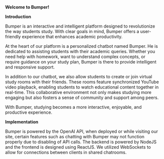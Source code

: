 **Welcome to Bumper!**

**Introduction**

Bumper is an interactive and intelligent platform designed to revolutionize the way students study. With clear goals in mind, Bumper offers a user-friendly experience that enhances academic productivity.

At the heart of our platform is a personalized chatbot named Bumper. He is dedicated to assisting students with their academic queries. Whether you need help with homework, want to understand complex concepts, or require guidance on your study plan, Bumper is there to provide intelligent and responsive support.

In addition to our chatbot, we also allow students to create or join virtual study rooms with their friends. These rooms feature synchronized YouTube video playback, enabling students to watch educational content together in real-time. This collaborative environment not only makes studying more engaging but also fosters a sense of community and support among peers.

With Bumper, studying becomes a more interactive, enjoyable, and productive experience.

**Implementation**

Bumper is powered by the OpenAI API, when deployed or while visiting our site, certain features such as chatting with Bumper may not function properly due to disabling of API calls. The backend is powered by NodeJS and the frontend is designed using ReactJS. We utilized WebSockets to allow for connections between clients in shared chatrooms.
